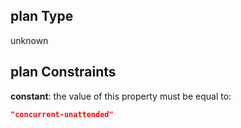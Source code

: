 ## plan Type

unknown

## plan Constraints

**constant**: the value of this property must be equal to:

```json
"concurrent-unattended"
```
